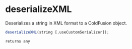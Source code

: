 # deserializeXML

Deserializes a string in XML format to a ColdFusion object.

```javascript
deserializeXML(string [,useCustomSerializer]);
```

```javascript
returns any
```
